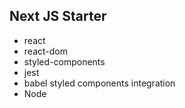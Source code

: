 ## Next JS Starter

- react
- react-dom
- styled-components
- jest
- babel styled components integration
- Node
